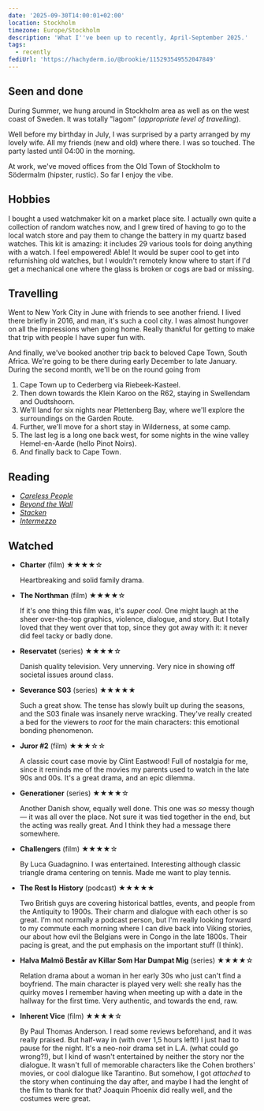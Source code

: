 ```yaml
---
date: '2025-09-30T14:00:01+02:00'
location: Stockholm
timezone: Europe/Stockholm
description: 'What I''ve been up to recently, April-September 2025.'
tags:
  - recently
fediUrl: 'https://hachyderm.io/@brookie/115293549552047849'
---
```

## Seen and done

During Summer, we hung around in Stockholm area as well as on the west coast of Sweden. It was totally "lagom" (_appropriate level of travelling_).

Well before my birthday in July, I was surprised by a party arranged by my lovely wife. All my friends (new and old) where there. I was so touched. The party lasted until 04:00 in the morning.

At work, we've moved offices from the Old Town of Stockholm to Södermalm (hipster, rustic). So far I enjoy the vibe.

## Hobbies

I bought a used watchmaker kit on a market place site. I actually own quite a collection of random watches now, and I grew tired of having to go to the local watch store and pay them to change the battery in my quartz based watches. This kit is amazing: it includes 29 various tools for doing anything with a watch. I feel empowered! Able! It would be super cool to get into refurnishing old watches, but I wouldn't remotely know where to start if I'd get a mechanical one where the glass is broken or cogs are bad or missing.

## Travelling

Went to New York City in June with friends to see another friend. I lived there briefly in 2016, and man, it's such a cool city. I was almost hungover on all the impressions when going home. Really thankful for getting to make that trip with people I have super fun with.

And finally, we've booked another trip back to beloved Cape Town, South Africa. We're going to be there during early December to late January. During the second month, we'll be on the round going from

1. Cape Town up to Cederberg via Riebeek-Kasteel.
2. Then down towards the Klein Karoo on the R62, staying in Swellendam and Oudtshoorn.
3. We'll land for six nights near Plettenberg Bay, where we'll explore the surroundings on the Garden Route.
4. Further, we'll move for a short stay in Wilderness, at some camp.
5. The last leg is a long one back west, for some nights in the wine valley Hemel-en-Aarde (hello Pinot Noirs).
6. And finally back to Cape Town.

## Reading

- [_Careless People_](/reading/careless-people)
- [_Beyond the Wall_](/reading/beyond-the-wall)
- [_Stacken_](/reading/stacken)
- [_Intermezzo_](/reading/intermezzo)

## Watched

- **Charter** (film) ★★★★☆

    Heartbreaking and solid family drama.

- **The Northman** (film) ★★★★☆

    If it's one thing this film was, it's _super cool_. One might laugh at the sheer over-the-top graphics, violence, dialogue, and story. But I totally loved that they went over that top, since they got away with it: it never did feel tacky or badly done.

- **Reservatet** (series) ★★★★☆

    Danish quality television. Very unnerving. Very nice in showing off societal issues around class.

- **Severance S03** (series) ★★★★★

    Such a great show. The tense has slowly built up during the seasons, and the S03 finale was insanely nerve wracking. They've really created a bed for the viewers to _root_ for the main characters: this emotional bonding phenomenon.

- **Juror #2** (film) ★★★☆☆

    A classic court case movie by Clint Eastwood! Full of nostalgia for me, since it reminds me of the movies my parents used to watch in the late 90s and 00s. It's a great drama, and an epic dilemma.

- **Generationer** (series) ★★★★☆

    Another Danish show, equally well done. This one was _so_ messy though — it was all over the place. Not sure it was tied together in the end, but the acting was really great. And I think they had a message there somewhere.

- **Challengers** (film) ★★★★☆

    By Luca Guadagnino. I was entertained. Interesting although classic triangle drama centering on tennis. Made me want to play tennis.

- **The Rest Is History** (podcast) ★★★★★

    Two British guys are covering historical battles, events, and people from the Antiquity to 1900s. Their charm and dialogue with each other is so great. I'm not normally a podcast person, but I'm really looking forward to my commute each morning where I can dive back into Viking stories, our about how evil the Belgians were in Congo in the late 1800s. Their pacing is great, and the put emphasis on the important stuff (I think).

- **Halva Malmö Består av Killar Som Har Dumpat Mig** (series) ★★★★☆

    Relation drama about a woman in her early 30s who just can't find a boyfriend. The main character is played very well: she really has the quirky moves I remember having when meeting up with a date in the hallway for the first time. Very authentic, and towards the end, raw.

- **Inherent Vice** (film) ★★★★☆

    By Paul Thomas Anderson. I read some reviews beforehand, and it was really praised. But half-way in (with over 1,5 hours left!) I just had to pause for the night. It's a neo-noir drama set in L.A. (what could go wrong?!), but I kind of wasn't entertained by neither the story nor the dialogue. It wasn't full of memorable characters like the Cohen brothers' movies, or cool dialogue like Tarantino. But somehow, I got _attached_ to the story when continuing the day after, and maybe I had the lenght of the film to thank for that? Joaquin Phoenix did really well, and the costumes were great.
